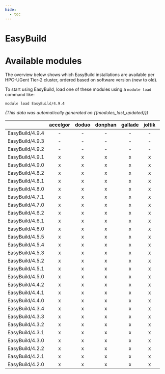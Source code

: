 ```yaml
---
hide:
  - toc
---
```


EasyBuild
=========

# Available modules


The overview below shows which EasyBuild installations are available per HPC-UGent Tier-2 cluster, ordered based on software version (new to old).

To start using EasyBuild, load one of these modules using a `module load` command like:

```shell
module load EasyBuild/4.9.4
```

*(This data was automatically generated on {{modules_last_updated}})*  

| |accelgor|doduo|donphan|gallade|joltik|shinx|skitty|
| :---: | :---: | :---: | :---: | :---: | :---: | :---: | :---: |
|EasyBuild/4.9.4|-|-|-|-|-|x|x|
|EasyBuild/4.9.3|-|-|-|-|-|x|x|
|EasyBuild/4.9.2|-|-|-|-|-|x|x|
|EasyBuild/4.9.1|x|x|x|x|x|x|x|
|EasyBuild/4.9.0|x|x|x|x|x|-|-|
|EasyBuild/4.8.2|x|x|x|x|x|-|-|
|EasyBuild/4.8.1|x|x|x|x|x|-|-|
|EasyBuild/4.8.0|x|x|x|x|x|-|-|
|EasyBuild/4.7.1|x|x|x|x|x|-|-|
|EasyBuild/4.7.0|x|x|x|x|x|-|-|
|EasyBuild/4.6.2|x|x|x|x|x|-|-|
|EasyBuild/4.6.1|x|x|x|x|x|-|-|
|EasyBuild/4.6.0|x|x|x|x|x|-|-|
|EasyBuild/4.5.5|x|x|x|x|x|-|-|
|EasyBuild/4.5.4|x|x|x|x|x|-|-|
|EasyBuild/4.5.3|x|x|x|x|x|-|-|
|EasyBuild/4.5.2|x|x|x|x|x|-|-|
|EasyBuild/4.5.1|x|x|x|x|x|-|-|
|EasyBuild/4.5.0|x|x|x|x|x|-|-|
|EasyBuild/4.4.2|x|x|x|x|x|-|-|
|EasyBuild/4.4.1|x|x|x|x|x|-|-|
|EasyBuild/4.4.0|x|x|x|x|x|-|-|
|EasyBuild/4.3.4|x|x|x|x|x|-|-|
|EasyBuild/4.3.3|x|x|x|x|x|-|-|
|EasyBuild/4.3.2|x|x|x|x|x|-|-|
|EasyBuild/4.3.1|x|x|x|x|x|-|-|
|EasyBuild/4.3.0|x|x|x|x|x|-|-|
|EasyBuild/4.2.2|x|x|x|x|x|-|-|
|EasyBuild/4.2.1|x|x|x|x|x|-|-|
|EasyBuild/4.2.0|x|x|x|x|x|-|-|
